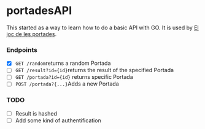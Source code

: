 # portadesAPI

This started as a way to learn how to do a basic API with GO. It is used by [El joc de les portades](https://eljocdelesportades.xyz).

### Endpoints

+ [x] `GET /random`returns a random Portada
+ [ ] `GET /result?id={id}`returns the result of the specified Portada
+ [ ] `GET /portada?id={id}` returns specific Portada
+ [ ] `POST /portada?{...}`Adds a new Portada

### TODO

+ [ ] Result is hashed
+ [ ] Add some kind of authentification

